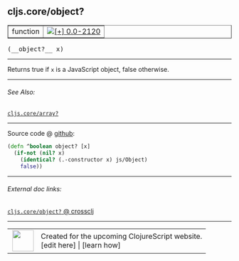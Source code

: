 ## cljs.core/object?



 <table border="1">
<tr>
<td>function</td>
<td><a href="https://github.com/cljsinfo/cljs-api-docs/tree/0.0-2120"><img valign="middle" alt="[+] 0.0-2120" title="Added in 0.0-2120" src="https://img.shields.io/badge/+-0.0--2120-lightgrey.svg"></a> </td>
</tr>
</table>


 <samp>
(__object?__ x)<br>
</samp>

---

Returns true if `x` is a JavaScript object, false otherwise.



---


###### See Also:

[`cljs.core/array?`](../cljs.core/arrayQMARK.md)<br>

---




Source code @ [github](https://github.com/clojure/clojurescript/blob/r2227/src/cljs/cljs/core.cljs#L98-L101):

```clj
(defn ^boolean object? [x]
  (if-not (nil? x)
    (identical? (.-constructor x) js/Object)
    false))
```

<!--
Repo - tag - source tree - lines:

 <pre>
clojurescript @ r2227
└── src
    └── cljs
        └── cljs
            └── <ins>[core.cljs:98-101](https://github.com/clojure/clojurescript/blob/r2227/src/cljs/cljs/core.cljs#L98-L101)</ins>
</pre>

-->

---



###### External doc links:

[`cljs.core/object?` @ crossclj](http://crossclj.info/fun/cljs.core.cljs/object%3F.html)<br>

---

 <table>
<tr><td>
<img valign="middle" align="right" width="48px" src="http://i.imgur.com/Hi20huC.png">
</td><td>
Created for the upcoming ClojureScript website.<br>
[edit here] | [learn how]
</td></tr></table>

[edit here]:https://github.com/cljsinfo/cljs-api-docs/blob/master/cljsdoc/cljs.core/objectQMARK.cljsdoc
[learn how]:https://github.com/cljsinfo/cljs-api-docs/wiki/cljsdoc-files

<!--

This information was too distracting to show to readers, but I'll leave it
commented here since it is helpful to:

- pretty-print the data used to generate this document
- and show how to retrieve that data



The API data for this symbol:

```clj
{:description "Returns true if `x` is a JavaScript object, false otherwise.",
 :return-type boolean,
 :ns "cljs.core",
 :name "object?",
 :signature ["[x]"],
 :history [["+" "0.0-2120"]],
 :type "function",
 :related ["cljs.core/array?"],
 :full-name-encode "cljs.core/objectQMARK",
 :source {:code "(defn ^boolean object? [x]\n  (if-not (nil? x)\n    (identical? (.-constructor x) js/Object)\n    false))",
          :title "Source code",
          :repo "clojurescript",
          :tag "r2227",
          :filename "src/cljs/cljs/core.cljs",
          :lines [98 101]},
 :full-name "cljs.core/object?"}

```

Retrieve the API data for this symbol:

```clj
;; from Clojure REPL
(require '[clojure.edn :as edn])
(-> (slurp "https://raw.githubusercontent.com/cljsinfo/cljs-api-docs/catalog/cljs-api.edn")
    (edn/read-string)
    (get-in [:symbols "cljs.core/object?"]))
```

-->
